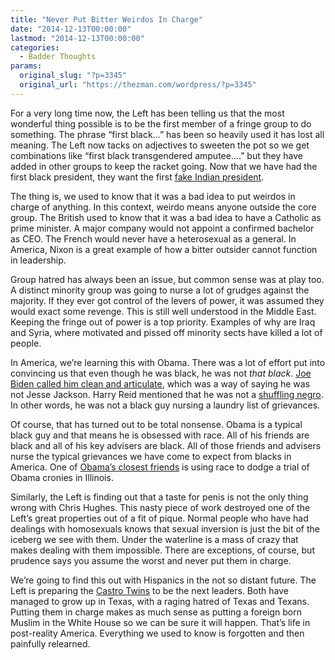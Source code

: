 ```yaml
---
title: "Never Put Bitter Weirdos In Charge"
date: "2014-12-13T00:00:00"
lastmod: "2014-12-13T00:00:00"
categories:
  - Badder Thoughts
params:
  original_slug: "?p=3345"
  original_url: "https://thezman.com/wordpress/?p=3345"
---
```


For a very long time now, the Left has been telling us that the most
wonderful thing possible is to be the first member of a fringe group to
do something. The phrase “first black…” has been so heavily used it has
lost all meaning. The Left now tacks on adjectives to sweeten the pot so
we get combinations like “first black transgendered amputee….” but they
have added in other groups to keep the racket going. Now that we have
had the first black president, they want the first <a
href="http://talkingpointsmemo.com/dc/elizabeth-warren-challenge-hillary-clinton-2016"
rel="noopener" target="_blank">fake Indian president</a>.

The thing is, we used to know that it was a bad idea to put weirdos in
charge of anything. In this context, weirdo means anyone outside the
core group. The British used to know that it was a bad idea to have a
Catholic as prime minister. A major company would not appoint a
confirmed bachelor as CEO. The French would never have a heterosexual as
a general. In America, Nixon is a great example of how a bitter outsider
cannot function in leadership.

Group hatred has always been an issue, but common sense was at play too.
A distinct minority group was going to nurse a lot of grudges against
the majority. If they ever got control of the levers of power, it was
assumed they would exact some revenge. This is still well understood in
the Middle East. Keeping the fringe out of power is a top priority.
Examples of why are Iraq and Syria, where motivated and pissed off
minority sects have killed a lot of people.

In America, we’re learning this with Obama. There was a lot of effort
put into convincing us that even though he was black, he was not *that
black*. [Joe Biden called him clean and
articulate](http://www.cnn.com/2007/POLITICS/01/31/biden.obama/), which
was a way of saying he was not Jesse Jackson. Harry Reid mentioned that
he was not a [shuffling
negro](http://www.huffingtonpost.com/2010/01/09/harry-reid-negro-comment-_n_417406.html).
In other words, he was not a black guy nursing a laundry list of
grievances.

Of course, that has turned out to be total nonsense. Obama is a typical
black guy and that means he is obsessed with race. All of his friends
are black and all of his key advisers are black. All of those friends
and advisers nurse the typical grievances we have come to expect from
blacks in America. One of [Obama’s closest
friends](http://politics.suntimes.com/article/springfield/prosecutors-will-not-call-obama-friend-eric-whitaker-stand/mon-12082014-831pm)
is using race to dodge a trial of Obama cronies in Illinois.

Similarly, the Left is finding out that a taste for penis is not the
only thing wrong with Chris Hughes. This nasty piece of work destroyed
one of the Left’s great properties out of a fit of pique. Normal people
who have had dealings with homosexuals knows that sexual inversion is
just the bit of the iceberg we see with them. Under the waterline is a
mass of crazy that makes dealing with them impossible. There are
exceptions, of course, but prudence says you assume the worst and never
put them in charge.

We’re going to find this out with Hispanics in the not so distant
future. The Left is preparing the <a
href="http://www.nytimes.com/2014/04/16/us/politics/texas-twins-campaign-but-they-arent-sure-for-what.html?_r=0"
rel="noopener" target="_blank">Castro Twins</a> to be the next leaders.
Both have managed to grow up in Texas, with a raging hatred of Texas and
Texans. Putting them in charge makes as much sense as putting a foreign
born Muslim in the White House so we can be sure it will happen. That’s
life in post-reality America. Everything we used to know is forgotten
and then painfully relearned.
